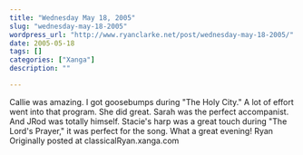 ```yaml
---
title: "Wednesday May 18, 2005"
slug: "wednesday-may-18-2005"
wordpress_url: "http://www.ryanclarke.net/post/wednesday-may-18-2005/"
date: 2005-05-18
tags: []
categories: ["Xanga"]
description: ""

---
```


Callie was amazing. I got goosebumps during "The Holy City." A lot of effort went into that program. She did great. Sarah was the perfect accompanist. And JRod was totally himself. Stacie's harp was a great touch during "The Lord's Prayer," it was perfect for the song. What a great evening!
 Ryan
Originally posted at classicalRyan.xanga.com
